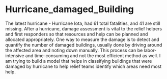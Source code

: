 # Hurricane_damaged_Building
The latest hurricane - Hurricane Iota, had 61 total fatalities, and 41 are still missing. After a hurricane, damage assessment is vital to the relief helpers and first responders so that resources and help can be planned and allocated appropriately.
One way to measure the damage is to detect and quantify the number of damaged buildings, usually done by driving around the affected area and noting down manually.
This process can be labor-intensive and time-consuming and not the most efficient method as well.
I am trying to build a model that helps in classifying buildings that were damaged by hurricane to help relief teams identify which areas need most help.
